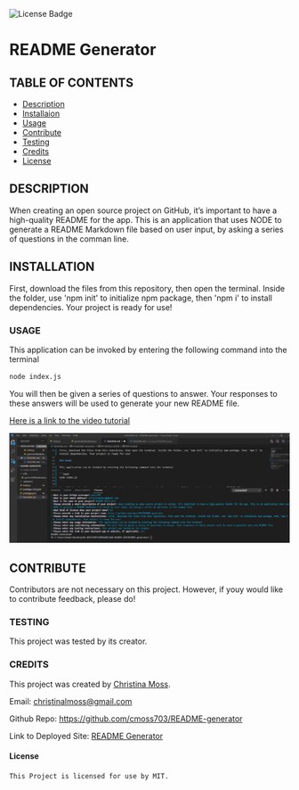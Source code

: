 ![License Badge](https://img.shields.io/badge/license-MIT-green)
  
# README Generator

## TABLE OF CONTENTS

* [Description](#description)
* [Installaion](#installation)
* [Usage](#usage)
* [Contribute](#contribute)
* [Testing](#testing)
* [Credits](#credits)
* [License](#license)

## DESCRIPTION

When creating an open source project on GitHub, it’s important to have a high-quality README for the app. This is an application that uses NODE to generate a README Markdown file based on user input, by asking a series of questions in the comman line.

## INSTALLATION

First, download the files from this repository, then open the terminal. Inside the folder, use 'npm init' to initialize npm package, then 'npm i' to install dependencies. Your project is ready for use!

### USAGE

This application can be invoked by entering the following command into the terminal

```bash
node index.js
```

You will then be given a series of questions to answer. Your responses to these answers will be used to generate your new README file.

[Here is a link to the video tutorial](https://drive.google.com/file/d/1nmGZE_kYOEElJxQRK2SvyqmkTjvf7Jbr/view?usp=sharing)

![Command Line in Action](images/in-action.png)

## CONTRIBUTE

Contributors are not necessary on this project. However, if youy would like to contribute feedback, please do!

### TESTING

This project was tested by its creator.

### CREDITS

This project was created by [Christina Moss](https://github.com/cmoss703).

Email: christinalmoss@gmail.com

Github Repo: https://github.com/cmoss703/README-generator

Link to Deployed Site: [README Generator](https://drive.google.com/file/d/1nmGZE_kYOEElJxQRK2SvyqmkTjvf7Jbr/view?usp=sharing)

#### License
    
    This Project is licensed for use by MIT.
